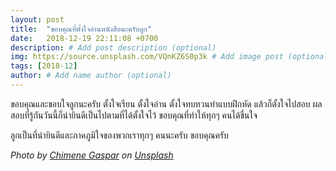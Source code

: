 ```yaml
---
layout: post
title:  "ขอบคุณที่ตั้งใจอ่านหนังสือนะครับลูก"
date:   2018-12-19 22:11:08 +0700
description: # Add post description (optional)
img: https://source.unsplash.com/VQnKZ6S0p3k # Add image post (optional)
tags: [2018-12]
author: # Add name author (optional)
---
```

ขอบคุณและขอบใจลูกนะครับ ตั้งใจเรียน ตั้งใจอ่าน ตั้งใจทบทวนทำแบบฝึกหัด แล้วก็ตั้งใจไปสอบ ผลสอบที่รู้กันวันนี้ก็น่ายินดีเป็นไปตามที่ได้ตั้งใจไว้ ขอบคุณที่ทำให้ทุกๆ คนได้ชื่นใจ

ลูกเป็นที่น่ายินดีและภาคภูมิใจของพวกเราทุกๆ คนนะครับ ขอบคุณครับ

*Photo by [Chimene Gaspar](https://unsplash.com/@chigraph) on [Unsplash](https://unsplash.com/)*
